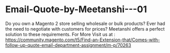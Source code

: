 # Email-Quote-by-Meetanshi---01
Do you own a Magento 2 store selling wholesale or bulk products? Ever had the need to negotiate with customers for prices? Meetanshi offers a perfect solution to these requirements.  For More Visit us at : https://community.magento.com/t5/Find-an-Extension-that/Comes-with-follow-up-quote-email-department-assignment/m-p/70263
